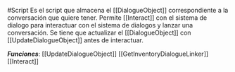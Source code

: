 #Script
Es el script que almacena el [[DialogueObject]] correspondiente a la conversación que quiere tener.
Permite [[Interact]] con el sistema de dialogo para interactuar con el sistema de dialogos y lanzar una conversación.
Se tiene que actualizar el [[DialogueObject]] con [[UpdateDialogueObject]] antes de interactuar.

**_Funciones_**:
[[UpdateDialogueObject]]
[[GetInventoryDialogueLinker]]
[[Interact]]
